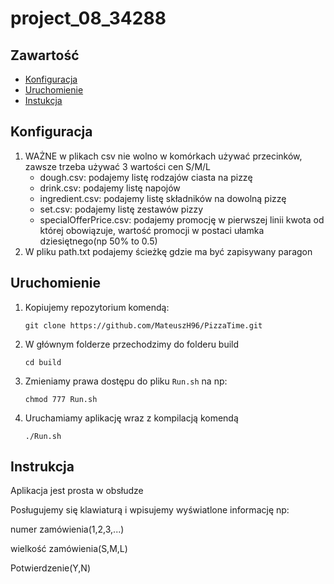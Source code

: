 # project_08_34288


## Zawartość
* [Konfiguracja](#konfiguracja)
* [Uruchomienie](#uruchomienie)
* [Instukcja](#instrukcja)

## Konfiguracja
1. WAŻNE w plikach csv nie wolno w komórkach używać przecinków, zawsze trzeba używać 3 wartości cen S/M/L
    - dough.csv: podajemy listę rodzajów ciasta na pizzę
    - drink.csv: podajemy listę napojów
    - ingredient.csv: podajemy listę składników na dowolną pizzę
    - set.csv: podajemy listę zestawów pizzy 
    - specialOfferPrice.csv: podajemy promocję w pierwszej linii kwota od której obowiązuje, wartość promocji w postaci ułamka dziesiętnego(np 50% to 0.5)
2. W pliku path.txt podajemy ścieżkę gdzie ma być zapisywany paragon

## Uruchomienie
1. Kopiujemy repozytorium komendą:
    ```
    git clone https://github.com/MateuszH96/PizzaTime.git
    ```
2. W głównym folderze przechodzimy do folderu build
    ```
    cd build
    ``` 
3. Zmieniamy prawa dostępu do pliku ``Run.sh`` na np:
    ```
    chmod 777 Run.sh
    ``` 
4. Uruchamiamy aplikację wraz z kompilacją komendą
    ```
    ./Run.sh
    ```
## Instrukcja
Aplikacja jest prosta w obsłudze

Posługujemy się klawiaturą i wpisujemy wyświatlone informację np:

numer zamówienia(1,2,3,...)

wielkość zamówienia(S,M,L)

Potwierdzenie(Y,N)